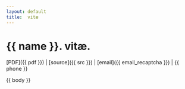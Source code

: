 ```yaml
---
layout: default
title:  vitæ
---
```


# {{ name }}. vitæ.

[PDF]({{ pdf }}) |
[source]({{ src }}) |
[email]({{ email_recaptcha }}) |
{{ phone }}

{{ body }}
